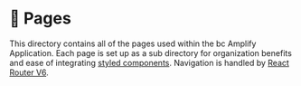 # 📄 Pages
This directory contains all of the pages used within the bc Amplify Application. Each page is set up as a sub directory for organization benefits and ease of integrating [styled components](https://styled-components.com/). Navigation is handled by [React Router V6](https://reactrouter.com/en/v6.3.0/getting-started/overview).
